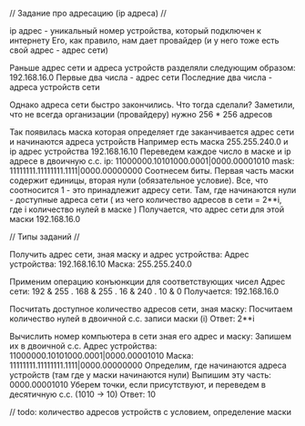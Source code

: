 // Задание про адресацию (ip адреса) //

ip адрес - уникальный номер устройства, который подключен к интернету
Его, как правило, нам дает провайдер (и у него тоже есть свой адрес - адрес сети)

Раньше адрес сети и адреса устройств разделяли следующим образом:
192.168.16.0
Первые два числа - адрес сети
Последние два числа - адреса устройств сети

Однако адреса сети быстро закончились. Что тогда сделали?
Заметили, что не всегда организации (провайдеру) нужно 256 * 256 адресов

Так появилась маска которая определяет где заканчивается адрес сети и начинаются адреса устройств
 Например есть маска 255.255.240.0 и ip адрес устройства 192.168.16.10
 Переведем каждое число в маске и ip адресе в двоичную с.с.
 ip:   11000000.10101000.0001|0000.00001010
 mask: 11111111.11111111.1111|0000.00000000
 Соотнесем биты. Первая часть маски содержит единицы, вторая нули (обязательное условие).
  Все, что соотносится 1 - это принадлежит адресу сети.
  Там, где начинаются нули - доступные адреса сети (
    из чего количество адресов в сети = 2**i, где i количество нулей в маске
  )
Получается, что адрес сети для этой маски 192.168.16.0

// Типы заданий //

Получить адрес сети, зная маску и адрес устройства:
 Адрес устройства: 192.168.16.10
 Маска:            255.255.240.0

 Применим операцию конъюнкции для соответствующих чисел
 Адрес сети: 192 & 255 . 168 & 255 . 16 & 240 . 10 & 0
 Получается: 192.168.16.0

Посчитать доступное количество адресов сети, зная маску:
 Посчитаем количество нулей в двоичной с.с. записи маски (i)
 Ответ: 2**i

Вычислить номер компьютера в сети зная его адрес и маску:
 Запишем их в двоичной с.с.
 Адрес устройства: 11000000.10101000.0001|0000.00001010
 Маска:            11111111.11111111.1111|0000.00000000
  Определим, где начинаются адреса устройств (там где у маски начинаются нули)
   Выпишим эту часть: 0000.00001010
    Уберем точки, если присутствуют, и переведем в десятичную с.с. (1010 -> 10)
  Ответ: 10

// todo: количество адресов устройств с условием, определение маски
